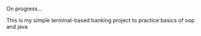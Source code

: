 On progress...

This is my simple terminal-based banking project to practice basics of oop and java
